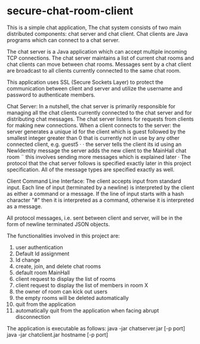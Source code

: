 # secure-chat-room-client
This is a simple chat application, The chat system consists of two main distributed components: chat server and chat client.
Chat clients are Java programs which can connect to a chat server.

The chat server is a Java application which can accept multiple incoming TCP connections. The chat server
maintains a list of current chat rooms and chat clients can move between chat rooms. Messages sent by a chat
client are broadcast to all clients currently connected to the same chat room.

This application uses SSL (Secure Sockets Layer) to protect the communication between client and server and 
utilize the username and password to authenticate members.

Chat Server: 
In a nutshell, the chat server is primarily responsible for managing all the chat clients currently connected to
the chat server and for distributing chat messages.
The chat server listens for requests from clients for making new connections. When a client connects to the
server:
the server generates a unique id for the client which is guest followed by the smallest integer greater
than 0 that is currently not in use by any other connected client, e.g. guest5
·
· the server tells the client its id using an NewIdentity message
the server adds the new client to the MainHall chat room
¨ this involves sending more messages which is explained later
·
The protocol that the chat server follows is specified exactly later in this project specification. All of the
message types are specified exactly as well.

Client Command Line Interface:
The client accepts input from standard input. Each line of input (terminated by a newline) is interpreted
by the client as either a command or a message. If the line of input starts with a hash character "#" then it is
interpreted as a command, otherwise it is interpreted as a message.

All protocol messages, i.e. sent between client and server, will be in the form of newline terminated JSON
objects.

The functionalities involved in this project are:
1. user authentication
2. Default Id assignment 
3. Id change
4. create, join, and delete chat rooms
5. default room MainHall
6. client request to display the list of rooms
7. client request to display the list of members in room X
8. the owner of room can kick out users
9. the empty rooms will be deleted automatically
10. quit from the application 
11. automatically quit from the application when facing abrupt disconnection 

The application is executable as follows:
java -jar chatserver.jar [-p port]
java -jar chatclient.jar hostname [-p port]

